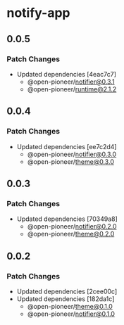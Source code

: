 # notify-app

## 0.0.5

### Patch Changes

-   Updated dependencies [4eac7c7]
    -   @open-pioneer/notifier@0.3.1
    -   @open-pioneer/runtime@2.1.2

## 0.0.4

### Patch Changes

-   Updated dependencies [ee7c2d4]
    -   @open-pioneer/notifier@0.3.0
    -   @open-pioneer/theme@0.3.0

## 0.0.3

### Patch Changes

-   Updated dependencies [70349a8]
    -   @open-pioneer/notifier@0.2.0
    -   @open-pioneer/theme@0.2.0

## 0.0.2

### Patch Changes

-   Updated dependencies [2cee00c]
-   Updated dependencies [182da1c]
    -   @open-pioneer/theme@0.1.0
    -   @open-pioneer/notifier@0.1.0
